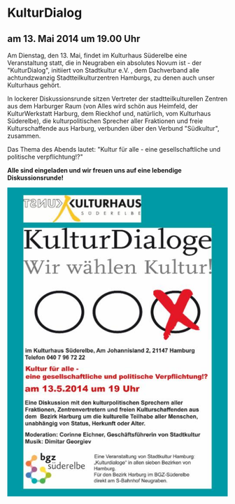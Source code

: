 # KulturDialog

## am 13. Mai 2014 um 19.00 Uhr

Am Dienstag, den 13. Mai, findet im Kulturhaus Süderelbe eine
Veranstaltung statt, die in Neugraben ein absolutes Novum ist - der
"KulturDialog", initiiert von Stadtkultur e.V. , dem Dachverband alle
achtundzwanzig Stadtteilkulturzentren Hamburgs, zu denen auch unser
Kulturhaus gehört.

In lockerer Diskussionsrunde sitzen Vertreter der stadtteilkulturellen
Zentren aus dem Harburger Raum (von Alles wird schön aus Heimfeld, der
KulturWerkstatt Harburg, dem Rieckhof und, natürlich, vom Kulturhaus
Süderelbe), die kulturpolitischen Sprecher aller Fraktionen und freie
Kulturschaffende aus Harburg, verbunden über den Verbund "Südkultur",
zusammen.

Das Thema des Abends lautet: "Kultur für alle - eine gesellschaftliche
und politische verpflichtung!?"

**Alle sind eingeladen und wir freuen uns auf eine lebendige
Diskussionsrunde!**

![](/img/wsb_510x713_Plakat+Kulturdialoge.jpg)
